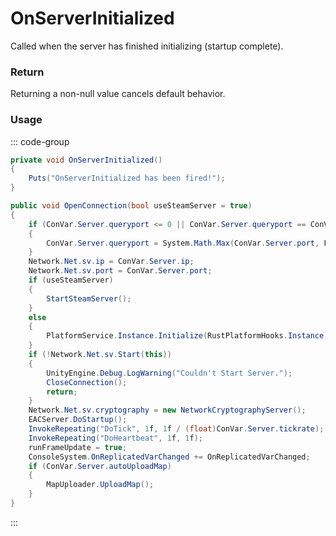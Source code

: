 <Badge type="danger" text="Carbon Compatible"/><Badge type="warning" text="Oxide Compatible"/>
# OnServerInitialized
Called when the server has finished initializing (startup complete).
### Return
Returning a non-null value cancels default behavior.

### Usage
::: code-group
```csharp [Example]
private void OnServerInitialized()
{
	Puts("OnServerInitialized has been fired!");
}
```
```csharp [Source — Assembly-CSharp @ ServerMgr]
public void OpenConnection(bool useSteamServer = true)
{
	if (ConVar.Server.queryport <= 0 || ConVar.Server.queryport == ConVar.Server.port)
	{
		ConVar.Server.queryport = System.Math.Max(ConVar.Server.port, Facepunch.RCon.Port) + 1;
	}
	Network.Net.sv.ip = ConVar.Server.ip;
	Network.Net.sv.port = ConVar.Server.port;
	if (useSteamServer)
	{
		StartSteamServer();
	}
	else
	{
		PlatformService.Instance.Initialize(RustPlatformHooks.Instance);
	}
	if (!Network.Net.sv.Start(this))
	{
		UnityEngine.Debug.LogWarning("Couldn't Start Server.");
		CloseConnection();
		return;
	}
	Network.Net.sv.cryptography = new NetworkCryptographyServer();
	EACServer.DoStartup();
	InvokeRepeating("DoTick", 1f, 1f / (float)ConVar.Server.tickrate);
	InvokeRepeating("DoHeartbeat", 1f, 1f);
	runFrameUpdate = true;
	ConsoleSystem.OnReplicatedVarChanged += OnReplicatedVarChanged;
	if (ConVar.Server.autoUploadMap)
	{
		MapUploader.UploadMap();
	}
}

```
:::
